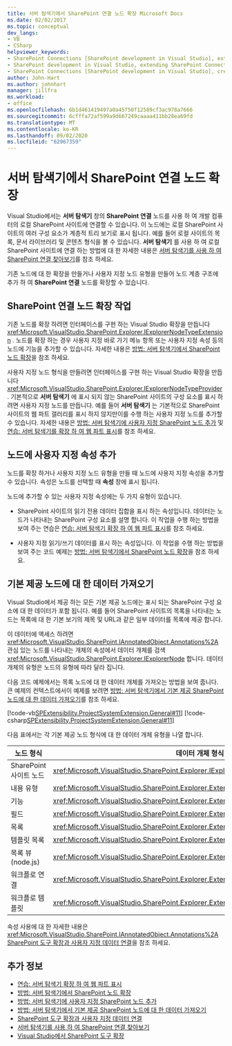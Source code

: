 ```yaml
---
title: 서버 탐색기에서 SharePoint 연결 노드 확장 Microsoft Docs
ms.date: 02/02/2017
ms.topic: conceptual
dev_langs:
- VB
- CSharp
helpviewer_keywords:
- SharePoint Connections [SharePoint development in Visual Studio], extending a node
- SharePoint development in Visual Studio, extending SharePoint Connections node in Server Explorer
- SharePoint Connections [SharePoint development in Visual Studio], creating a new node type
author: John-Hart
ms.author: johnhart
manager: jillfra
ms.workload:
- office
ms.openlocfilehash: 6b1d461419497a0a45f50f12589cf3ac978a7666
ms.sourcegitcommit: 6cfffa72af599a9d667249caaaa411bb28ea69fd
ms.translationtype: MT
ms.contentlocale: ko-KR
ms.lasthandoff: 09/02/2020
ms.locfileid: "62967359"
---
```

# <a name="extend-the-sharepoint-connections-node-in-server-explorer"></a>서버 탐색기에서 SharePoint 연결 노드 확장
  Visual Studio에서는 **서버 탐색기** 창의 **SharePoint 연결** 노드를 사용 하 여 개발 컴퓨터의 로컬 SharePoint 사이트에 연결할 수 있습니다. 이 노드에는 로컬 SharePoint 사이트의 여러 구성 요소가 계층적 트리 보기로 표시 됩니다. 예를 들어 로컬 사이트의 목록, 문서 라이브러리 및 콘텐츠 형식을 볼 수 있습니다. **서버 탐색기** 를 사용 하 여 로컬 SharePoint 사이트에 연결 하는 방법에 대 한 자세한 내용은 [서버 탐색기를 사용 하 여 SharePoint 연결 찾아보기](../sharepoint/browsing-sharepoint-connections-using-server-explorer.md)를 참조 하세요.

 기존 노드에 대 한 확장을 만들거나 사용자 지정 노드 유형을 만들어 노드 계층 구조에 추가 하 여 **SharePoint 연결** 노드를 확장할 수 있습니다.

## <a name="tasks-for-extending-the-sharepoint-connections-node"></a>SharePoint 연결 노드 확장 작업
 기존 노드를 확장 하려면 인터페이스를 구현 하는 Visual Studio 확장을 만듭니다 <xref:Microsoft.VisualStudio.SharePoint.Explorer.IExplorerNodeTypeExtension> . 노드를 확장 하는 경우 사용자 지정 바로 가기 메뉴 항목 또는 사용자 지정 속성 등의 노드에 기능을 추가할 수 있습니다. 자세한 내용은 [방법: 서버 탐색기에서 SharePoint 노드 확장](../sharepoint/how-to-extend-a-sharepoint-node-in-server-explorer.md)을 참조 하세요.

 사용자 지정 노드 형식을 만들려면 인터페이스를 구현 하는 Visual Studio 확장을 만듭니다 <xref:Microsoft.VisualStudio.SharePoint.Explorer.IExplorerNodeTypeProvider> . 기본적으로 **서버 탐색기** 에 표시 되지 않는 SharePoint 사이트의 구성 요소를 표시 하려면 사용자 지정 노드를 만듭니다. 예를 들어 **서버 탐색기** 는 기본적으로 SharePoint 사이트의 웹 파트 갤러리를 표시 하지 않지만이를 수행 하는 사용자 지정 노드를 추가할 수 있습니다. 자세한 내용은 [방법: 서버 탐색기에 사용자 지정 SharePoint 노드 추가](../sharepoint/how-to-add-a-custom-sharepoint-node-to-server-explorer.md) 및 [연습: 서버 탐색기를 확장 하 여 웹 파트 표시](../sharepoint/walkthrough-extending-server-explorer-to-display-web-parts.md)를 참조 하세요.

## <a name="add-custom-properties-to-nodes"></a>노드에 사용자 지정 속성 추가
 노드를 확장 하거나 사용자 지정 노드 유형을 만들 때 노드에 사용자 지정 속성을 추가할 수 있습니다. 속성은 노드를 선택할 때 **속성** 창에 표시 됩니다.

 노드에 추가할 수 있는 사용자 지정 속성에는 두 가지 유형이 있습니다.

- SharePoint 사이트의 읽기 전용 데이터 집합을 표시 하는 속성입니다. 데이터는 노드가 나타내는 SharePoint 구성 요소를 설명 합니다. 이 작업을 수행 하는 방법을 보여 주는 연습은 [연습: 서버 탐색기 확장 하 여 웹 파트 표시](../sharepoint/walkthrough-extending-server-explorer-to-display-web-parts.md)를 참조 하세요.

- 사용자 지정 읽기/쓰기 데이터를 표시 하는 속성입니다. 이 작업을 수행 하는 방법을 보여 주는 코드 예제는 [방법: 서버 탐색기에서 SharePoint 노드 확장](../sharepoint/how-to-extend-a-sharepoint-node-in-server-explorer.md)을 참조 하세요.

## <a name="get-data-for-built-in-nodes"></a>기본 제공 노드에 대 한 데이터 가져오기
 Visual Studio에서 제공 하는 모든 기본 제공 노드에는 표시 되는 SharePoint 구성 요소에 대 한 데이터가 포함 됩니다. 예를 들어 SharePoint 사이트의 목록을 나타내는 노드는 목록에 대 한 기본 보기의 제목 및 URL과 같은 일부 데이터를 목록에 제공 합니다.

 이 데이터에 액세스 하려면 <xref:Microsoft.VisualStudio.SharePoint.IAnnotatedObject.Annotations%2A> 관심 있는 노드를 나타내는 개체의 속성에서 데이터 개체를 검색 <xref:Microsoft.VisualStudio.SharePoint.Explorer.IExplorerNode> 합니다. 데이터 개체의 유형은 노드의 유형에 따라 달라 집니다.

 다음 코드 예제에서는 목록 노드에 대 한 데이터 개체를 가져오는 방법을 보여 줍니다. 큰 예제의 컨텍스트에서이 예제를 보려면 [방법: 서버 탐색기에서 기본 제공 SharePoint 노드에 대 한 데이터 가져오기](../sharepoint/how-to-get-data-for-a-built-in-sharepoint-node-in-server-explorer.md)를 참조 하세요.

 [!code-vb[SPExtensibility.ProjectSystemExtension.General#11](../sharepoint/codesnippet/VisualBasic/projectsystemexamples/extension/serverexplorerextensionnodeinfo.vb#11)]
 [!code-csharp[SPExtensibility.ProjectSystemExtension.General#11](../sharepoint/codesnippet/CSharp/projectsystemexamples/extension/serverexplorerextensionnodeinfo.cs#11)]

 다음 표에서는 각 기본 제공 노드 형식에 대 한 데이터 개체 유형을 나열 합니다.

|노드 형식|데이터 개체 형식|
|---------------|----------------------|
|SharePoint 사이트 노드|<xref:Microsoft.VisualStudio.SharePoint.Explorer.IExplorerSiteNodeInfo>|
|내용 유형|<xref:Microsoft.VisualStudio.SharePoint.Explorer.Extensions.IContentTypeNodeInfo>|
|기능|<xref:Microsoft.VisualStudio.SharePoint.Explorer.Extensions.IFeatureNodeInfo>|
|필드|<xref:Microsoft.VisualStudio.SharePoint.Explorer.Extensions.IFieldNodeInfo>|
|목록|<xref:Microsoft.VisualStudio.SharePoint.Explorer.Extensions.IListNodeInfo>|
|템플릿 목록|<xref:Microsoft.VisualStudio.SharePoint.Explorer.Extensions.IListTemplateNodeInfo>|
|목록 뷰 (node.js)|<xref:Microsoft.VisualStudio.SharePoint.Explorer.Extensions.IListViewNodeInfo>|
|워크플로 연결|<xref:Microsoft.VisualStudio.SharePoint.Explorer.Extensions.IWorkflowAssociationNodeInfo>|
|워크플로 템플릿|<xref:Microsoft.VisualStudio.SharePoint.Explorer.Extensions.IWorkflowTemplateNodeInfo>|

 속성 사용에 대 한 자세한 내용은 <xref:Microsoft.VisualStudio.SharePoint.IAnnotatedObject.Annotations%2A> [SharePoint 도구 확장과 사용자 지정 데이터 연결](../sharepoint/associating-custom-data-with-sharepoint-tools-extensions.md)을 참조 하세요.

## <a name="see-also"></a>추가 정보
- [연습: 서버 탐색기 확장 하 여 웹 파트 표시](../sharepoint/walkthrough-extending-server-explorer-to-display-web-parts.md)
- [방법: 서버 탐색기에서 SharePoint 노드 확장](../sharepoint/how-to-extend-a-sharepoint-node-in-server-explorer.md)
- [방법: 서버 탐색기에 사용자 지정 SharePoint 노드 추가](../sharepoint/how-to-add-a-custom-sharepoint-node-to-server-explorer.md)
- [방법: 서버 탐색기에서 기본 제공 SharePoint 노드에 대 한 데이터 가져오기](../sharepoint/how-to-get-data-for-a-built-in-sharepoint-node-in-server-explorer.md)
- [SharePoint 도구 확장과 사용자 지정 데이터 연결](../sharepoint/associating-custom-data-with-sharepoint-tools-extensions.md)
- [서버 탐색기를 사용 하 여 SharePoint 연결 찾아보기](../sharepoint/browsing-sharepoint-connections-using-server-explorer.md)
- [Visual Studio에서 SharePoint 도구 확장](../sharepoint/extending-the-sharepoint-tools-in-visual-studio.md)
